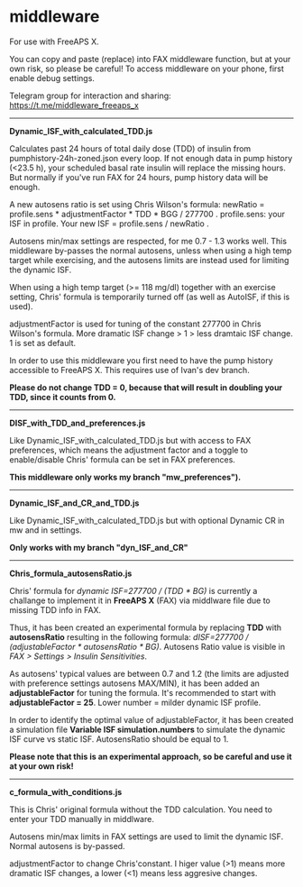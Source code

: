 # middleware
For use with FreeAPS X.

You can copy and paste (replace) into FAX middleware function, but at your own risk, so please be careful!
To access middleware on your phone, first enable debug settings.

Telegram group for interaction and sharing:
https://t.me/middleware_freeaps_x


---------------------------------------
<B>Dynamic_ISF_with_calculated_TDD.js </B>

Calculates past 24 hours of total daily dose (TDD) of insulin from pumphistory-24h-zoned.json every loop. If not enough data in pump history (<23.5 h), your scheduled basal rate insulin will replace the missing hours. But normally if you've run FAX for 24 hours, pump history data will be enough.

A new autosens ratio is set using Chris Wilson's formula: newRatio = profile.sens * adjustmentFactor * TDD * BGG / 277700 .
profile.sens: your ISF in profile.
Your new ISF = profile.sens / newRatio .

Autosens min/max settings are respected, for me 0.7 - 1.3 works well. This middleware by-passes the normal autosens, unless when using a high temp target while exercising, and the autosens limits are instead used for limiting the dynamic ISF. 

When using a high temp target (>= 118 mg/dl) together with an exercise setting, Chris' formula is temporarily turned off (as well as AutoISF, if this is used). 

adjustmentFactor is used for tuning of the constant 277700 in Chris Wilson's formula. More  dramatic ISF change > 1 > less dramtaic ISF change. 1 is set as default. 

In order to use this middleware you first need to have the pump history accessible to FreeAPS X. This requires use of Ivan's dev branch.

<B>Please do not change TDD = 0, because that will result in doubling your TDD, since it counts from 0. </B>


---------------------------------------                                                                                                           
<B>DISF_with_TDD_and_preferences.js </B>

Like Dynamic_ISF_with_calculated_TDD.js but with access to FAX preferences, which means the adjustment factor and a toggle to enable/disable Chris' formula can be set in FAX preferences.
  
<B>This middleware only works my branch "mw_preferences"). </B>
  
---------------------------------------
<B>Dynamic_ISF_and_CR_and_TDD.js </B>

Like Dynamic_ISF_with_calculated_TDD.js but with optional Dynamic CR in mw and in settings. 

<B>Only works with my branch "dyn_ISF_and_CR" </B>
  
--------------------------------------- 
<B>Chris_formula_autosensRatio.js </B>

Chris' formula for <I>dynamic ISF=277700 / (TDD * BG)</I> is currently a challange to implement it in <B>FreeAPS X</B> (FAX) via middlware file due to missing TDD info in FAX.

Thus, it has been created an experimental formula by replacing <B>TDD</B> with <B>autosensRatio</B> resulting in the following formula: <I>dISF=277700 / (adjustableFactor * autosensRatio * BG)</I>. Autosens Ratio value is visible in <I>FAX > Settings > Insulin Sensitivities</I>. 

As autosens' typical values are between 0.7 and 1.2 (the limits are adjusted with preference settings autosens MAX/MIN), it has been added an <B>adjustableFactor</B> for tuning the formula. It's recommended to start with <B>adjustableFactor = 25</B>. Lower number = milder dynamic ISF profile.

In order to identify the optimal value of adjustableFactor, it has been created a simulation file <B>Variable ISF simulation.numbers</B> to simulate the dynamic ISF curve vs static ISF. AutosensRatio should be equal to 1. 

<B>Please note that this is an experimental approach, so be careful and use it at your own risk!</B>

---------------------------------------
<B>c_formula_with_conditions.js </B> 
  
 This is Chris' original formula without the TDD calculation. You need to enter your TDD manually in middlware. 
  
 Autosens min/max limits in FAX settings are used to limit the dynamic ISF. Normal autosens is by-passed.
 
 adjustmentFactor to change Chris'constant. I higer value (>1) means more dramatic ISF changes, a lower (<1) means less aggresive changes. 
                                                                                                             

